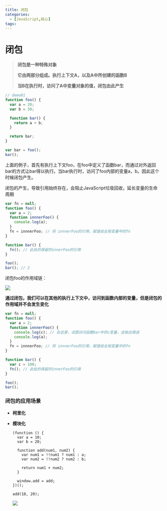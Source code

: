 ```yaml
---
title: 闭包
categories:
  - [JavaScript,核心]
tags: 
---
```


# 闭包

> **闭包是一种特殊对象**
> 
> **它由两部分组成。执行上下文A，以及A中所创建的函数B**
> 
> **当B在执行时，访问了A中变量对象的值，闭包由此产生**

```javascript
// demo01
function foo() {
  var a = 20;
  var b = 30;

  function bar() {
    return a + b;
  }

  return bar;
}

var bar = foo();
bar();
```

上面的例子，首先有执行上下文foo，在foo中定义了函数bar，而通过对外返回bar的方式让bar得以执行。当bar执行时，访问了foo内部的变量a，b。因此这个时候闭包产生。

闭包的产生，导致引用始终存在，会阻止JavaScript垃圾回收，延长变量的生命周期

```javascript
var fn = null;
function foo() {
  var a = 2;
  function innnerFoo() {
    console.log(a);
  }
  fn = innnerFoo; // 将 innnerFoo的引用，赋值给全局变量中的fn
}

function bar() {
  fn(); // 此处的保留的innerFoo的引用
}

foo();
bar(); // 2
```

闭包foo的作用域链：

![](https://upload-images.jianshu.io/upload_images/599584-aacdb7b7ba2468da.png?imageMogr2/auto-orient/strip|imageView2/2/w/1200/format/webp)

**通过闭包，我们可以在其他的执行上下文中，访问到函数内部的变量，但是闭包的作用域并不会发生变化**

```javascript
var fn = null;
function foo() {
  var a = 2;
  function innnerFoo() {
    console.log(c); // 在这里，试图访问函数bar中的c变量，会抛出错误
    console.log(a);
  }
  fn = innnerFoo; // 将 innnerFoo的引用，赋值给全局变量中的fn
}

function bar() {
  var c = 100;
  fn(); // 此处的保留的innerFoo的引用
}

foo();
bar();
```

### 闭包的应用场景

- **柯里化**

- **模块化**
  
  ```
  (function () {
    var a = 10;
    var b = 20;
  
    function add(num1, num2) {
      var num1 = !!num1 ? num1 : a;
      var num2 = !!num2 ? num2 : b;
  
      return num1 + num2;
    }
  
    window.add = add;
  })();
  
  add(10, 20);
  ```
  
  ![](https://upload-images.jianshu.io/upload_images/599584-147ebb03cacc6609.png?imageMogr2/auto-orient/strip|imageView2/2/w/1200/format/webp)